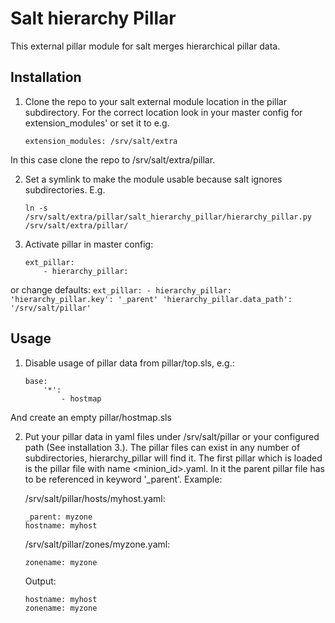 # Salt hierarchy Pillar

This external pillar module for salt merges hierarchical pillar data.

## Installation

1. Clone the repo to your salt external module location in the pillar subdirectory. For the correct location look in your master config for extension_modules' or set it to e.g.
    ```
    extension_modules: /srv/salt/extra
    ```
In this case clone the repo to /srv/salt/extra/pillar.

2. Set a symlink to make the module usable because salt ignores subdirectories. E.g. 
    ```
    ln -s /srv/salt/extra/pillar/salt_hierarchy_pillar/hierarchy_pillar.py /srv/salt/extra/pillar/
    ```

3. Activate pillar in master config:
    ```
    ext_pillar:
        - hierarchy_pillar:
    ```
or change defaults:
    ```
    ext_pillar:
        - hierarchy_pillar:
            'hierarchy_pillar.key': '_parent'
            'hierarchy_pillar.data_path': '/srv/salt/pillar'
    ```

## Usage

1. Disable usage of pillar data from pillar/top.sls, e.g.:
    ```
    base:
        '*':
            - hostmap
    ```
And create an empty pillar/hostmap.sls

2. Put your pillar data in yaml files under /srv/salt/pillar or your configured path (See installation 3.). The pillar files can exist in any number of subdirectories, hierarchy_pillar will find it. The first pillar which is loaded is the pillar file with name <minion_id>.yaml. In it the parent pillar file has to be referenced in keyword '_parent'. Example:

    /srv/salt/pillar/hosts/myhost.yaml:
    ```
    _parent: myzone
    hostname: myhost
    ```

    /srv/salt/pillar/zones/myzone.yaml:
    ```
    zonename: myzone
    ```

    Output:

    ```
    hostname: myhost
    zonename: myzone
    ```
